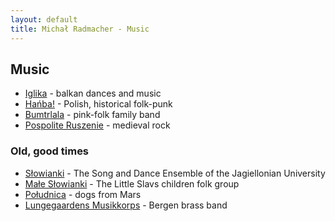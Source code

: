 ```yaml
---
layout: default
title: Michał Radmacher - Music
---
```


## Music

* [Iglika](http://www.karoryfer.com/iglika) - balkan dances and music
* [Hańba!](http://www.karoryfer.com/hanba) - Polish, historical folk-punk
* [Bumtrlala](http://www.karoryfer.com/bumtralala) - pink-folk family band
* [Pospolite Ruszenie](https://www.youtube.com/user/XPospoliteRuszenieX) - medieval rock

### Old, good times

* [Słowianki](http://www.slowianki.uj.edu.pl) - The Song and Dance Ensemble of the Jagiellonian University
* [Małe Słowianki](http://www.maleslowianki.pl) - The Little Slavs children folk group
* [Południca](http://www.myspace.com/poludnica) - dogs from Mars
* [Lungegaardens Musikkorps](http://www.lungegaardens-musikkorps.no) - Bergen  brass band
